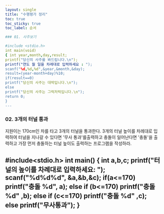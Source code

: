 ```yaml
---
layout: single
title: "수행평가 정리" 
toc: true
toc_sticky: true
toc_label: 순서

### 01. 사주보기 

#include <stdio.h>
int main(void)
{ int year,month,day,result;
printf("당신의 사주를 봐드립니다.\n");
printf("연도 월 일을 차례대로 입력하세요 : ");
scanf("%d,%d,%d",&year,&month,&day);
result=(year-month+day)%10;
if(result==0)
printf("당신의 사주는 대박입니다.\n");
else
printf("당신의 사주는 그럭저럭입니다.\n");
return 0;
}
---
```


### 02. 3개의 터널 통과

지원이는 170cm인 차를 타고 3개의 터널을 통과한다. 3개의 터널 높이를 차례대로 입력하여 터널을 지나갈 수 있다면 '무사 통과'를출력하고 충돌이 일어난다면 '충돌'을 출력하고 가장 먼저 충돌하는 터널 높이도 출력하는 프로그램을 작성하라.

#include<stdio.h>
int main()
{
int a,b,c;
printf("터널의 높이를 차례대로 입력하세요: ");
scanf("%d%d%d", &a,&b,&c);
if(a<=170)
printf("충돌 %d", a);
else if (b<=170)
printf("충돌 %d" ,b);
else if (c<=170)
printf("충돌 %d" ,c);
else
printf("무사통과");
}
---
